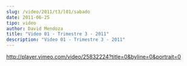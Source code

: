 ```yaml
---
slug: /video/2011/t3/l01/sabado
date: 2011-06-25
tipo: video
author: David Mendoza
title: "Video 01 - Trimestre 3 - 2011"
description: "Video 01 - Trimestre 3 - 2011"
---
```


http://player.vimeo.com/video/25832224?title=0&byline=0&portrait=0

